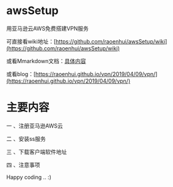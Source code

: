 # awsSetup

用亚马逊云AWS免费搭建VPN服务

可直接看wiki地址：[https://github.com/raoenhui/awsSetup/wiki](https://github.com/raoenhui/awsSetup/wiki)

或看Mmarkdown文档：[具体内容](./Main.md)

或看blog：[https://raoenhui.github.io/vpn/2019/04/09/vpn/](https://raoenhui.github.io/vpn/2019/04/09/vpn/)

# 主要内容

一 、注册亚马逊AWS云

二 、安装ss服务

三 、下载客户端软件地址

四 、注意事项


Happy coding .. :)








